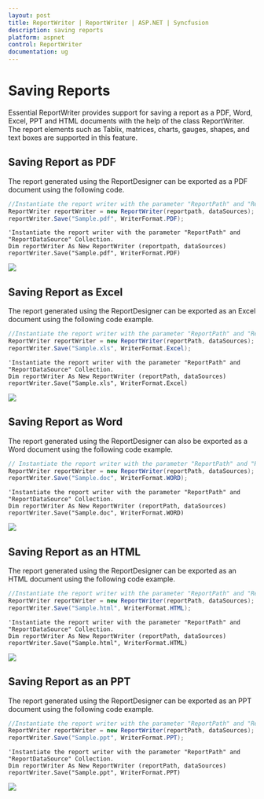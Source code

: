 ```yaml
---
layout: post
title: ReportWriter | ReportWriter | ASP.NET | Syncfusion
description: saving reports
platform: aspnet
control: ReportWriter
documentation: ug
---
```


# Saving Reports

Essential ReportWriter provides support for saving a report as a PDF, Word, Excel, PPT and HTML documents with the help of the class ReportWriter. The report elements such as Tablix, matrices, charts, gauges, shapes, and text boxes are supported in this feature. 

## Saving Report as PDF 

The report generated using the ReportDesigner can be exported as a PDF document using the following code.


~~~csharp
//Instantiate the report writer with the parameter "ReportPath" and "ReportDataSource" Collection.
ReportWriter reportWriter = new ReportWriter(reportpath, dataSources);
reportWriter.Save("Sample.pdf", WriterFormat.PDF);
~~~

~~~vbnet
'Instantiate the report writer with the parameter "ReportPath" and "ReportDataSource" Collection.
Dim reportWriter As New ReportWriter (reportpath, dataSources)
reportWriter.Save("Sample.pdf", WriterFormat.PDF)
~~~

![](ASP_Images/RDLExportPdf.png) 

## Saving Report as Excel 

The report generated using the ReportDesigner can be exported as an Excel document using the following code example. 

~~~csharp
//Instantiate the report writer with the parameter "ReportPath" and "ReportDataSource" Collection.
ReportWriter reportWriter = new ReportWriter(reportPath, dataSources);
reportWriter.Save("Sample.xls", WriterFormat.Excel);
~~~
~~~vbnet
'Instantiate the report writer with the parameter "ReportPath" and "ReportDataSource" Collection.
Dim reportWriter As New ReportWriter (reportPath, dataSources)
reportWriter.Save("Sample.xls", WriterFormat.Excel)
~~~

![](ASP_Images/RDLExportExcel.png)

## Saving Report as Word 

The report generated using the ReportDesigner can also be exported as a Word document using the following code example.

~~~csharp
// Instantiate the report writer with the parameter "ReportPath" and "ReportDataSource" Collection
ReportWriter reportWriter = new ReportWriter(reportPath, dataSources);
reportWriter.Save("Sample.doc", WriterFormat.WORD);
~~~
~~~vbnet
'Instantiate the report writer with the parameter "ReportPath" and "ReportDataSource" Collection.
Dim reportWriter As New ReportWriter (reportPath, dataSources)
reportWriter.Save("Sample.doc", WriterFormat.WORD)
~~~

![](ASP_Images/RDLExportWord.png)

## Saving Report as an HTML 

The report generated using the ReportDesigner can be exported as an HTML document using the following code example. 

~~~csharp
//Instantiate the report writer with the parameter "ReportPath" and "ReportDataSource" Collection.
ReportWriter reportWriter = new ReportWriter(reportPath, dataSources);
reportWriter.Save("Sample.html", WriterFormat.HTML);
~~~
~~~vbnet
'Instantiate the report writer with the parameter "ReportPath" and "ReportDataSource" Collection.
Dim reportWriter As New ReportWriter (reportPath, dataSources)
reportWriter.Save("Sample.html", WriterFormat.HTML)
~~~

![](ASP_Images/RDLExportHtml.png) 

## Saving Report as an PPT 

The report generated using the ReportDesigner can be exported as an PPT document using the following code example. 

~~~csharp
//Instantiate the report writer with the parameter "ReportPath" and "ReportDataSource" Collection.
ReportWriter reportWriter = new ReportWriter(reportPath, dataSources);
reportWriter.Save("Sample.ppt", WriterFormat.PPT);
~~~
~~~vbnet
'Instantiate the report writer with the parameter "ReportPath" and "ReportDataSource" Collection.
Dim reportWriter As New ReportWriter (reportPath, dataSources)
reportWriter.Save("Sample.ppt", WriterFormat.PPT)
~~~

![](ASP_Images/RDLExportPPT.png) 